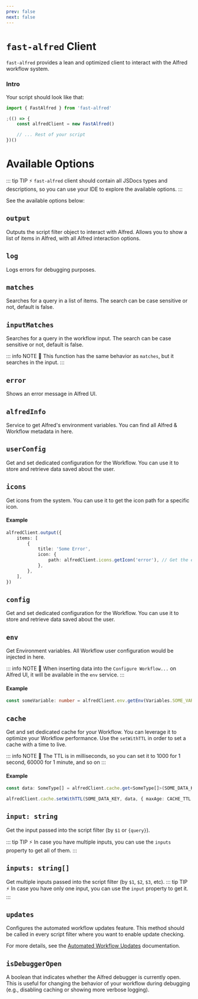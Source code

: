 ```yaml
---
prev: false
next: false
---
```


# `fast-alfred` Client

`fast-alfred` provides a lean and optimized client to interact with the Alfred workflow system.

### Intro

Your script should look like that:

```typescript
import { FastAlfred } from 'fast-alfred'

;(() => {
    const alfredClient = new FastAlfred()

    // ... Rest of your script
})()
```

# Available Options

::: tip TIP :zap:
`fast-alfred` client should contain all JSDocs types and descriptions, so you can use your IDE to explore the available options.
:::

See the available options below:

## `output`

Outputs the script filter object to interact with Alfred.
Allows you to show a list of items in Alfred, with all Alfred interaction options.

## `log`

Logs errors for debugging purposes.

## `matches`

Searches for a query in a list of items. The search can be case sensitive or not, default is false.

## `inputMatches`

Searches for a query in the workflow input. The search can be case sensitive or not, default is false.

::: info NOTE 📝
This function has the same behavior as `matches`, but it searches in the input.
:::

## `error`

Shows an error message in Alfred UI.

## `alfredInfo`

Service to get Alfred's environment variables. You can find all Alfred & Workflow metadata in here.

## `userConfig`

Get and set dedicated configuration for the Workflow.
You can use it to store and retrieve data saved about the user.

## `icons`

Get icons from the system.
You can use it to get the icon path for a specific icon.

#### Example

```typescript
alfredClient.output({
    items: [
        {
            title: 'Some Error',
            icon: {
                path: alfredClient.icons.getIcon('error'), // Get the error icon
            },
        },
    ],
})
```

## `config`

Get and set dedicated configuration for the Workflow.
You can use it to store and retrieve data saved about the user.

## `env`

Get Environment variables.
All Workflow user configuration would be injected in here.

::: info NOTE 📝
When inserting data into the `Configure Workflow...` on Alfred UI, it will be available in the `env` service.
:::

#### Example

```typescript
const someVariable: number = alfredClient.env.getEnv(Variables.SOME_VARIABLE, { defaultValue: 10, parser: Number })
```

## `cache`

Get and set dedicated cache for your Workflow. You can leverage it to optimize your Workflow performance.
Use the `setWithTTL` in order to set a cache with a time to live.

::: info NOTE 📝
The TTL is in milliseconds, so you can set it to 1000 for 1 second, 60000 for 1 minute, and so on
:::

#### Example

```typescript
const data: SomeType[] = alfredClient.cache.get<SomeType[]>(SOME_DATA_KEY) ?? (await fetchData())

alfredClient.cache.setWithTTL(SOME_DATA_KEY, data, { maxAge: CACHE_TTL })
```

## `input: string`

Get the input passed into the script filter (by `$1` or `{query}`).

::: tip TIP :zap:
In case you have multiple inputs, you can use the `inputs` property to get all of them.
:::

## `inputs: string[]`

Get multiple inputs passed into the script filter (by `$1`, `$2`, `$3`, etc).
::: tip TIP :zap:
In case you have only one input, you can use the `input` property to get it.
:::

## `updates`

Configures the automated workflow updates feature. This method should be called in every script filter where you want to enable update checking.

For more details, see the [Automated Workflow Updates](/app/setup/updates.md) documentation.

## `isDebuggerOpen`

A boolean that indicates whether the Alfred debugger is currently open.
This is useful for changing the behavior of your workflow during debugging (e.g., disabling caching or showing more verbose logging).
